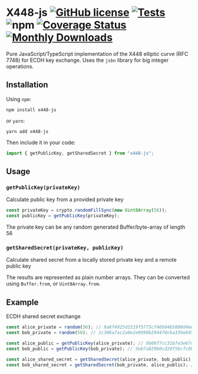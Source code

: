 # X448-js [![GitHub license](https://img.shields.io/github/license/Iskander508/X448-js?style=flat)](https://github.com/Iskander508/X448-js/blob/master/LICENSE) [![Tests](https://github.com/Iskander508/X448-js/workflows/CI/badge.svg)](https://github.com/Iskander508/X448-js/actions) ![npm](https://img.shields.io/npm/v/x448-js) [![Coverage Status][coveralls-img]][coveralls-url] [![Monthly Downloads][downloads-img]][downloads-url]

[coveralls-url]: https://coveralls.io/github/Iskander508/X448-js?branch=master
[coveralls-img]: https://coveralls.io/repos/Iskander508/X448-js/badge.svg?branch=master&service=github
[downloads-url]: https://www.npmjs.com/package/x448-js
[downloads-img]: https://img.shields.io/npm/dm/x448-js.svg

Pure JavaScript/TypeScript implementation of the X448 elliptic curve (RFC 7748) for ECDH key exchange. Uses the `jsbn` library for big integer operations.

## Installation

Using `npm`:

    npm install x448-js

or `yarn`:

    yarn add x448-js

Then include it in your code:

```ts
import { getPublicKey, getSharedSecret } from "x448-js";
```

## Usage

### `getPublicKey(privateKey)`

Calculate public key from a provided private key

```ts
const privateKey = crypto.randomFillSync(new Uint8Array(56));
const publicKey = getPublicKey(privateKey);
```

The private key can be any random generated Buffer/byte-array of length 56

### `getSharedSecret(privateKey, publicKey)`

Calculate shared secret from a locally stored private key and a remote public key

The results are represented as plain number arrays. They can be converted using `Buffer.from`, or `Uint8Array.from`.

## Example

ECDH shared secret exchange

```ts
const alice_private = random(56); // 9a8f4925d1519f5775cf46b04b5800d4ee9ee8bae8bc5565d498c28dd9c9baf574a9419744897391006382a6f127ab1d9ac2d8c0a598726b
const bob_private = random(56); // 1c306a7ac2a0e2e0990b294470cba339e6453772b075811d8fad0d1d6927c120bb5ee8972b0d3e21374c9c921b09d1b0366f10b65173992d

const alice_public = getPublicKey(alice_private); // 9b08f7cc31b7e3e67d22d5aea121074a273bd2b83de09c63faa73d2c22c5d9bbc836647241d953d40c5b12da88120d53177f80e532c41fa0
const bob_public = getPublicKey(bob_private); // 3eb7a829b0cd20f5bcfc0b599b6feccf6da4627107bdb0d4f345b43027d8b972fc3e34fb4232a13ca706dcb57aec3dae07bdc1c67bf33609

const alice_shared_secret = getSharedSecret(alice_private, bob_public); // 07fff4181ac6cc95ec1c16a94a0f74d12da232ce40a77552281d282bb60c0b56fd2464c335543936521c24403085d59a449a5037514a879d
const bob_shared_secret = getSharedSecret(bob_private, alice_public); // 07fff4181ac6cc95ec1c16a94a0f74d12da232ce40a77552281d282bb60c0b56fd2464c335543936521c24403085d59a449a5037514a879d
```

